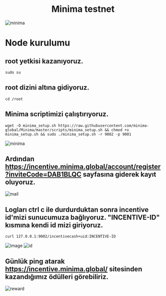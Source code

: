 # <h1 align="center">Minima testnet</h1>

![minima](https://user-images.githubusercontent.com/73015593/178371122-781308f3-35c7-448c-b62c-e26574dcd04b.jpg)


# Node kurulumu

## root yetkisi kazanıyoruz.
```
sudo su
```

## root dizini altına gidiyoruz.
```
cd /root
```

## Minima scriptimizi çalıştırıyoruz.
```
wget -O minima_setup.sh https://raw.githubusercontent.com/minima-global/Minima/master/scripts/minima_setup.sh && chmod +x minima_setup.sh && sudo ./minima_setup.sh -r 9002 -p 9001
```
![minima](https://user-images.githubusercontent.com/73015593/178371579-d9417980-b614-4c3b-ae39-8dea04d119d6.PNG)


## Ardından https://incentive.minima.global/account/register?inviteCode=DAB1BLQC sayfasına giderek kayıt oluyoruz.
![mail](https://user-images.githubusercontent.com/73015593/178371795-7ca40d67-94e5-42f7-a96f-2da534892254.PNG)


## Logları ctrl c ile durdurduktan sonra incentive id'mizi sunucumuza bağlıyoruz. "INCENTIVE-ID" kısmına kendi id mizi giriyoruz.
```
curl 127.0.0.1:9002/incentivecash+uid:INCENTIVE-ID
```
![image](https://user-images.githubusercontent.com/73015593/181463985-7ec6a7ac-817b-4e95-8523-223fa284d0e3.png)
![id](https://user-images.githubusercontent.com/73015593/178372682-2bd6eb63-cbea-492c-a7b9-e9fd0fbff7bd.jpg)


## Günlük ping atarak https://incentive.minima.global/ sitesinden kazandığımız ödülleri görebiliriz.
![reward](https://user-images.githubusercontent.com/73015593/178372486-c1825e50-5045-4f3e-8a91-f24820aa0ecf.PNG)
